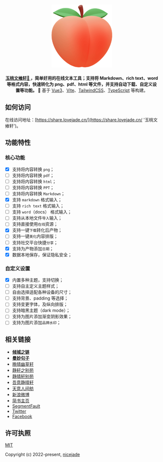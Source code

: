 <h1 align="center"><a href="https://share.lovejade.cn/?utm_source=github.com&pid=peach"><img src="https://raw.githubusercontent.com/nicejade/markdown2png/master/src/assets/images/logo.png" width="200" alt="玉桃文飨轩"></a></h1>

<div align="center">
  <strong>
    <a href="https://share.lovejade.cn/?utm_source=github.com&pid=peach">玉桃文飨轩🍑 </a>，简单好用的在线文本工具；支持将 Markdown、rich text、word 等格式内容，快速转化为 png、pdf、html 等文件，并支持自动下载、自定义设置等功能。
  </strong>🐬 基于 <a href="https://nicelinks.site/post/5b1a221c0526c920d6dfaada">Vue3</a>、<a href="https://nicelinks.site/post/6010e1b10c71de1fb957b64e">Vite</a>、<a href="https://nicelinks.site/post/5fd20cb4c06d6302c1907ec7">TailwindCSS</a>、<a href="https://nicelinks.site/post/6278fdeaac00ce3f9b11a8ef">TypeScript</a> 等构建。
</div>

## 如何访问

在线访问地址：[https://share.lovejade.cn/](https://share.lovejade.cn/ '玉桃文飨轩')。

## 功能特性

### 核心功能

- [x] 支持将内容转换 `png`；
- [ ] 支持将内容转换 `pdf`；
- [ ] 支持将内容转换 `html`；
- [ ] 支持将内容转换 `PPT`；
- [ ] 支持将内容转换 `Markdown`；
- [x] 支持 `markdown` 格式输入；
- [ ] 支持 `rich text` 格式输入；
- [ ] 支持 `word`（docs） 格式输入；
- [ ] 支持从本地文件`导入`输入；
- [ ] 支持直接使用`在线`资源；
- [x] 支持一键`下载`转化后产物；
- [ ] 支持一键`美化`内容排版；
- [ ] 支持社交平台快捷`分享`；
- [x] 支持为产物添加`日期`；
- [x] 数据本地保存，保证隐私安全；

### 自定义设置

- [x] 内置多种主题，支持切换；
- [ ] 支持自主定义主题样式；
- [ ] 自由选择适配各种设备的尺寸；
- [ ] 支持背景、padding 等选择；
- [ ] 支持变更字体，及纵向排版；
- [ ] 支持暗黑主题（dark mode）；
- [ ] 支持为图片添加渐变阴影效果；
- [ ] 支持为图片添加`品牌水印`；

## 相关链接

- [**倾城之链**](https://nicelinks.site?utm_source=github.com&pid=peach)
- [**曼妙句子**](https://read.lovejade.cn?utm_source=github.com&pid=peach)
- [晚晴幽草轩](https://jeffjade.com/nicelinks?utm_source=github.com&pid=peach)
- [静轩之别苑](https://quickapp.lovejade.cn/?utm_source=github.com&pid=peach)
- [静晴轩别苑](https://nice.lovejade.cn/?utm_source=github.com&pid=peach)
- [吾意静晴轩](https://docz.lovejade.cn/?utm_source=github.com&pid=peach)
- [天意人间舫](https://blog.lovejade.cn/?utm_source=github.com&pid=peach)
- [新浪微博](https://weibo.com/jeffjade?utm_source=github.com&pid=peach)
- [简书主页](https://www.jianshu.com/u/9aae3d8f4c3d)
- [SegmentFault](https://segmentfault.com/u/jeffjade)
- [Twitter](https://twitter.com/nicejadeyang)
- [Facebook](https://www.facebook.com/nice.jade.yang)

## 许可执照

[MIT](http://opensource.org/licenses/MIT)

Copyright (c) 2022-present, [nicejade](https://nicelinks.site/member/admin)
